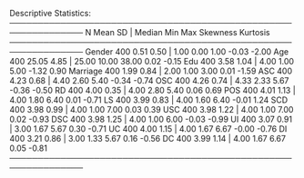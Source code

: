 Descriptive Statistics:
───────────────────────────────────────────────────────────────
            N  Mean   SD | Median   Min   Max Skewness Kurtosis
───────────────────────────────────────────────────────────────
Gender    400  0.51 0.50 |   1.00  0.00  1.00    -0.03    -2.00
Age       400 25.05 4.85 |  25.00 10.00 38.00     0.02    -0.15
Edu       400  3.58 1.04 |   4.00  1.00  5.00    -1.32     0.90
Marriage  400  1.99 0.84 |   2.00  1.00  3.00     0.01    -1.59
ASC       400  4.23 0.68 |   4.40  2.60  5.40    -0.34    -0.74
OSC       400  4.26 0.74 |   4.33  2.33  5.67    -0.36    -0.50
RD        400  4.00 0.35 |   4.00  2.80  5.40     0.06     0.69
POS       400  4.01 1.13 |   4.00  1.80  6.40     0.01    -0.71
LS        400  3.99 0.83 |   4.00  1.60  6.40    -0.01     1.24
SCD       400  3.98 0.99 |   4.00  1.00  7.00     0.03     0.39
USC       400  3.98 1.22 |   4.00  1.00  7.00     0.02    -0.93
DSC       400  3.98 1.25 |   4.00  1.00  6.00    -0.03    -0.99
UI        400  3.07 0.91 |   3.00  1.67  5.67     0.30    -0.71
UC        400  4.00 1.15 |   4.00  1.67  6.67    -0.00    -0.76
DI        400  3.21 0.86 |   3.00  1.33  5.67     0.16    -0.56
DC        400  3.99 1.14 |   4.00  1.67  6.67     0.05    -0.81
───────────────────────────────────────────────────────────────
